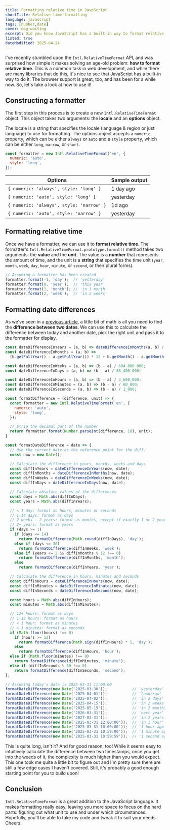 ```yaml
---
title: Formatting relative time in JavaScript
shortTitle: Relative time formatting
language: javascript
tags: [number,date]
cover: dog-waiting
excerpt: Did you know JavaScript has a built-in way to format relative time? It's called `Intl.RelativeTimeFormat` and it's awesome!
listed: true
dateModified: 2025-04-24
---
```


<baseline-support featureId="intl-relative-time-format">
</baseline-support>

I've recently stumbled upon the `Intl.RelativeTimeFormat` API, and was surprised how simple it makes solving an age-old problem: **how to format relative time**. This is a common task in web development, and while there are many libraries that do this, it's nice to see that JavaScript has a built-in way to do it. The browser support is great, too, and has been for a while now. So, let's take a look at how to use it!

## Constructing a formatter

The first step in this process is to create a new `Intl.RelativeTimeFormat` object. This object takes two arguments: the **locale** and an **options** object.

The locale is a string that specifies the locale (language & region or just language) to use for formatting. The options object accepts a `numeric` property, which can be either `always` or `auto` and a `style` property, which can be either `long`, `narrow`, or `short`.

```js
const formatter = new Intl.RelativeTimeFormat('en', {
  numeric: 'auto',
  style: 'long',
});
```

| Options | Sample output |
| --- | --- |
| `{ numeric: 'always', style: 'long' }` | 1 day ago |
| `{ numeric: 'auto', style: 'long' }` | yesterday |
| `{ numeric: 'always', style: 'narrow' }` | 1d ago |
| `{ numeric: 'auto', style: 'narrow' }` | yesterday |


## Formatting relative time

Once we have a formatter, we can use it to **format relative time**. The formatter's `Intl.RelativeTimeFormat.prototype.format()` method takes two arguments: the **value** and the **unit**. The value is a **number** that represents the amount of time, and the unit is a **string** that specifies the time unit (`year`, `month`, `week`, `day`, `hour`, `minute`, or `second`, or their plural forms).

```js
// Assuming a formatter has been created
formatter.format(-1, 'day');  // 'yesterday'
formatter.format(0, 'year');  // 'this year'
formatter.format(1, 'month'); // 'in 1 month'
formatter.format(2, 'week');  // 'in 2 weeks'
```

## Formatting date differences

As we've seen in a [previous article](/js/s/date-difference), a little bit of math is all you need to find the **difference between two dates**. We can use this to calculate the difference between today and another date, pick the right unit and pass it to the formatter for display.

```js
const dateDifferenceInYears = (a, b) => dateDifferenceInMonths(a, b) / 12;
const dateDifferenceInMonths = (a, b) =>
  (b.getFullYear() - a.getFullYear()) * 12 + b.getMonth() - a.getMonth();

const dateDifferenceInWeeks = (a, b) => (b - a) / 604_800_000;
const dateDifferenceInDays = (a, b) => (b - a) / 86_400_000;

const dateDifferenceInHours = (a, b) => (b - a) / 3_600_000;
const dateDifferenceInMinutes = (a, b) => (b - a) / 60_000;
const dateDifferenceInSeconds = (a, b) => (b - a) / 1_000;

const formatDifference = (difference, unit) => {
  const formatter = new Intl.RelativeTimeFormat('en', {
    numeric: 'auto',
    style: 'long',
  });

  // Strip the decimal part of the number
  return formatter.format(Number.parseInt(difference, 10), unit);
}

const formatDateDifference = date => {
  // Use the current date as the reference point for the diff.
  const now = new Date();

  // Calculate the difference in years, months, weeks and days
  const diffInYears = dateDifferenceInYears(now, date);
  const diffInMonths = dateDifferenceInMonths(now, date);
  const diffInWeeks = dateDifferenceInWeeks(now, date);
  const diffInDays = dateDifferenceInDays(now, date);

  // Calculate absolute values of the differences
  const days = Math.abs(diffInDays);
  const years = Math.abs(diffInYears);

  // < 1 day: format as hours, minutes or seconds
  // 1-14 days: format as days
  // 2 weeks - 2 years: format as months, except if exactly 1 or 2 years
  // 2+ years: format as years
  if (days >= 1)
    if (days <= 14)
      return formatDifference(Math.round(diffInDays), 'day');
    else if (days <= 30)
      return formatDifference(diffInWeeks, 'week');
    else if (years <= 2 && diffInMonths % 12 !== 0)
      return formatDifference(diffInMonths, 'month');
    else
      return formatDifference(diffInYears, 'year');

  // Calculate the difference in hours, minutes and seconds
  const diffInHours = dateDifferenceInHours(now, date);
  const diffInMinutes = dateDifferenceInMinutes(now, date);
  const diffInSeconds = dateDifferenceInSeconds(now, date);

  const hours = Math.abs(diffInHours);
  const minutes = Math.abs(diffInMinutes);

  // 12+ hours: format as days
  // 1-12 hours: format as hours
  // < 1 hour: format as minutes
  // < 1 minutes: format as seconds
  if (Math.floor(hours) !== 0)
    if (hours >= 12)
      return formatDifference(Math.sign(diffInHours) * 1, 'day');
    else
      return formatDifference(diffInHours, 'hour');
  else if (Math.floor(minutes) !== 0)
    return formatDifference(diffInMinutes, 'minute');
  else if (diffInSeconds % 60 !== 0)
    return formatDifference(diffInSeconds, 'second');
};

// Assuming today's date is 2025-03-31 11:00:00
formatDateDifference(new Date('2025-03-30'));           // 'yesterday'
formatDateDifference(new Date('2025-04-01'));           // 'tomorrow'
formatDateDifference(new Date('2025-04-02'));           // 'in 2 days'
formatDateDifference(new Date('2025-04-15'));           // 'in 2 weeks'
formatDateDifference(new Date('2025-05-15'));           // 'in 2 months'
formatDateDifference(new Date('2026-03-31'));           // 'next year'
formatDateDifference(new Date('2027-03-31'));           // 'in 2 years'
formatDateDifference(new Date('2025-03-31 12:00:00'));  // 'in 1 hour'
formatDateDifference(new Date('2025-03-31 10:00:00'));  // '1 hour ago'
formatDateDifference(new Date('2025-03-31 10:59:00'));  // '1 minute ago'
formatDateDifference(new Date('2025-03-31 10:59:59'));  // '1 second ago'
```

This is quite long, isn't it? And for good reason, too! While it seems easy to intuitively calculate the difference between two timestamps, once you get into the weeds of it, the complexity is much higher than you would expect. This one took me quite a little bit to figure out and I'm pretty sure there are still a few edge cases I haven't covered. Still, it's probably a good enough starting point for you to build upon!

## Conclusion

`Intl.RelativeTimeFormat` is a great addition to the JavaScript language. It makes formatting really easy, leaving you more space to focus on the hard parts: figuring out what unit to use and under which circumstances. Hopefully, you'll be able to take my code and tweak it to suit your needs. Cheers!
